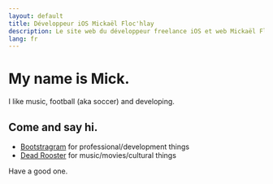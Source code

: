 ```yaml
---
layout: default
title: Développeur iOS Mickaël Floc'hlay
description: Le site web du développeur freelance iOS et web Mickaël Floc'hlay
lang: fr
---
```


# My name is Mick.

I like music, football (aka soccer) and developing.

## Come and say hi.

- [Bootstragram](https://bootstragram.com) for professional/development things
- [Dead Rooster](https://deadrooster.org) for music/movies/cultural things

Have a good one.
